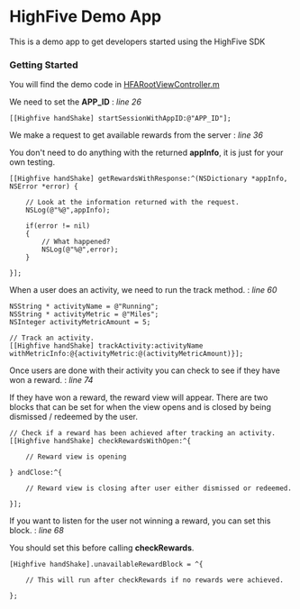 HighFive Demo App
==============

This is a demo app to get developers started using the HighFive SDK

### Getting Started

You will find the demo code in [HFARootViewController.m](https://github.com/HighFiveMobile/HighFiveSample/blob/master/HighFiveSample/HFARootViewController.m)

We need to set the **APP_ID** : *line 26*

```
[[Highfive handShake] startSessionWithAppID:@"APP_ID"];
```

We make a request to get available rewards from the server : *line 36*

You don't need to do anything with the returned **appInfo**, it is just for your own testing.

```
[[Highfive handShake] getRewardsWithResponse:^(NSDictionary *appInfo, NSError *error) {
        
	// Look at the information returned with the request.
	NSLog(@"%@",appInfo);
	
	if(error != nil)
	{
	    // What happened?
	    NSLog(@"%@",error);
	}
        
}];
```

When a user does an activity, we need to run the track method. : *line 60*

```
NSString * activityName = @"Running";
NSString * activityMetric = @"Miles";
NSInteger activityMetricAmount = 5;

// Track an activity.
[[Highfive handShake] trackActivity:activityName withMetricInfo:@{activityMetric:@(activityMetricAmount)}];
```

Once users are done with their activity you can check to see if they have won a reward. : *line 74*

If they have won a reward, the reward view will appear. There are two blocks that can be set for when the view opens and is closed by being dismissed / redeemed by the user.

```
// Check if a reward has been achieved after tracking an activity.
[[Highfive handShake] checkRewardsWithOpen:^{
    
    // Reward view is opening
    
} andClose:^{

    // Reward view is closing after user either dismissed or redeemed.
    
}];
```
If you want to listen for the user not winning a reward, you can set this block. : *line 68* 

You should set this before calling **checkRewards**.

```
[Highfive handShake].unavailableRewardBlock = ^{
  
    // This will run after checkRewards if no rewards were achieved.
    
};
```